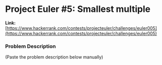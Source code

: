 # Project Euler #5: Smallest multiple

**Link:** [https://www.hackerrank.com/contests/projecteuler/challenges/euler005](https://www.hackerrank.com/contests/projecteuler/challenges/euler005)

### Problem Description
(Paste the problem description below manually)

